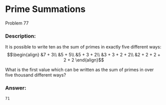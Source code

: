 # Prime Summations
Problem 77
### Description:
It is possible to write ten as the sum of primes in exactly five different ways:
$$\begin{align}
&7 + 3\\
&5 + 5\\
&5 + 3 + 2\\
&3 + 3 + 2 + 2\\
&2 + 2 + 2 + 2 + 2
\end{align}$$
 
What is the first value which can be written as the sum of primes in over five thousand different ways?

### Answer:
```
71
```